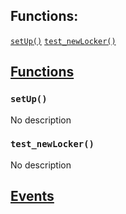 

## Functions:
[`setUp()`](#FundingLockerFactoryTest-setUp--)
[`test_newLocker()`](#FundingLockerFactoryTest-test_newLocker--)


## <u>Functions</u>

### `setUp()`
No description

### `test_newLocker()`
No description

## <u>Events</u>
